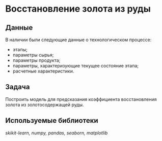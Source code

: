 # Восстановление золота из руды

## Данные

В наличии были следующие данные о технологическом процессе:
- этапы;
- параметры сырья;
- параметры продукта;
- параметры, характеризующие текущее состояние этапа;
- расчетные характеристики.

## Задача

Построить модель для предсказания коэффициента восстановления золота из золотосодержащей руды.

## Используемые библиотеки
*skikit-learn, numpy, pandas, seaborn, matplotlib*
